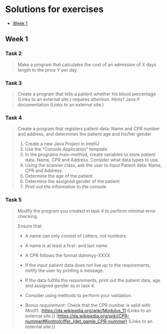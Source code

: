 # Solutions for exercises
- [Week 1](#week-1)


## Week 1
### Task 2
> Make a program that calculates the cost of an admission of X days length to the price Y per day.
### Task 3
> Create a program that tells a patient whether his blood percentage (Links to an external site.) requires attention.  Hints? Java if documentation (Links to an external site.)
### Task 4
> Create a program that registers patient data: Name and CPR number and address, and determines the patient age and his/her gender
> 1. Create a new Java Project in IntelliJ
> 2. Use the “Console Application” template
> 3. In the programs main-method, create variables to store patient data. Name, CPR and Address. Consider what data types to use.
> 4. Using the scanner class, ask the user to input Patient data: Name, CPR and Address.
> 5. Determine the age of the patient
> 6. Determine the assigned gender of the patient
> 7. Print out the information to the console

### Task 5

> Modify the program you created in task 4 to perform minimal error checking.
>
> Ensure that:
>
> - A name can only consist of Letters, not numbers.
> - A name is at least a first- and last name
> - A CPR follows the format ddmmyy-XXXX
> - If the input patient data does not live up to the requirements, notify the user by printing a message.
>
> - If the data fulfills the requirements, print out the patient data, age and assigned gender as in task 4.
> - Consider using methods to perform your validation.
>
> - *Bonus requirement*: Check that the CPR number is valid with Mod11. (https://da.wikipedia.org/wiki/Modulus_11 (Links to an external site.)) (https://da.wikipedia.org/wiki/CPR-nummer#Kontrolciffer_(det_gamle_CPR-nummer) (Links to an external site.))
